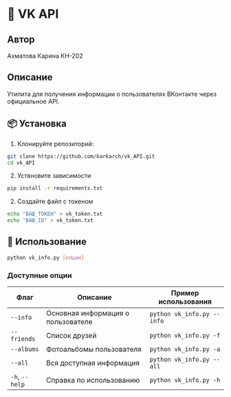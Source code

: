 # 🦊 VK  API

## Автор
Ахматова Карина КН-202
## Описание
Утилита для получения информации о пользователях ВКонтакте через официальное API.

## 📦 Установка

1. Клонируйте репозиторий:
```bash
git clone https://github.com/karkarch/vk_API.git
cd vk_API
```
2. Уствновите зависимости
```bash
pip install -r requirements.txt
```
2. Создайте файл с токеном
```bash
echo "ВАШ_ТОКЕН" > vk_token.txt
echo "ВАШ_ID" > vk_token.txt
```

## 🚀 Использование
```bash
python vk_info.py [опции]
```
### Доступные опции

| Флаг         | Описание                          | Пример использования           |
|--------------|-----------------------------------|---------------------------------|
| `--info`     | Основная информация о пользователе | `python vk_info.py --info`      |
| `--friends`  | Список друзей                     | `python vk_info.py -f`          |
| `--albums`   | Фотоальбомы пользователя          | `python vk_info.py -a`          |
| `--all`      | Вся доступная информация          | `python vk_info.py --all`       |
| `-h`, `--help` | Справка по использованию          | `python vk_info.py -h`          |
